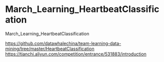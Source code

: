 # March_Learning_HeartbeatClassification
March_Learning_HeartbeatClassification

https://github.com/datawhalechina/team-learning-data-mining/tree/master/HeartbeatClassification
https://tianchi.aliyun.com/competition/entrance/531883/introduction
